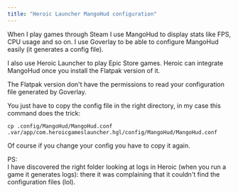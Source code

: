 ```yaml
---
title: "Heroic Launcher MangoHud configuration"
---
```


When I play games through Steam I use MangoHud to display stats like FPS, CPU usage and so on.
I use Goverlay to be able to configure MangoHud easily (it generates a config file).

I also use Heroic Launcher to play Epic Store games.
Heroic can integrate MangoHud once you install the Flatpak version of it.

The Flatpak version don't have the permissions to read your configuration file generated by Goverlay.

You just have to copy the config file in the right directory, in my case this command does the trick: 

`cp .config/MangoHud/MangoHud.conf .var/app/com.heroicgameslauncher.hgl/config/MangoHud/MangoHud.conf`  

Of course if you change your config you have to copy it again.

PS:  
I have discovered the right folder looking at logs in Heroic (when you run a game it generates logs): there it was complaining that it couldn't find the configuration files (lol).
